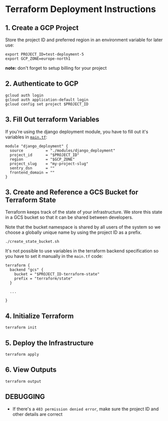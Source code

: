 # Terraform Deployment Instructions

## 1. Create a GCP Project

Store the project ID and preferred region in an environment variable for later use:

```shell
export PROJECT_ID=test-deployment-5
export GCP_ZONE=europe-north1
```

**note:** don't forget to setup billing for your project

## 2. Authenticate to GCP

```shell
gcloud auth login
gcloud auth application-default login
gcloud config set project $PROJECT_ID
```

## 3. Fill Out terraform Variables

If you're using the django deployment module, you have to fill out it's variables in [`main.tf`](/terraform/main.tf):

```hcl
module "django_deployment" {
  source          = "./modules/django_deployment"
  project_id      = "$PROJECT_ID"
  region          = "$GCP_ZONE"
  project_slug    = "my-project-slug"
  sentry_dsn      = ""
  frontend_domain = ""
}
```

## 3. Create and Reference a GCS Bucket for Terraform State

Terraform keeps track of the state of your infrastructure. We store this state in a GCS bucket so that it can be shared between developers.

Note that the bucket namespace is shared by all users of the system so we choose a globally unique name by using the project ID as a prefix.

```shell
./create_state_bucket.sh
```

It's not possible to use variables in the terraform backend specification so you have to set it manually in the `main.tf` code:

```hcl
terraform {
  backend "gcs" {
    bucket = "$PROJECT_ID-terraform-state"
    prefix = "terraform/state"
  }

  ...

}
```

## 4. Initialize Terraform

```shell
terraform init
```

## 5. Deploy the Infrastructure

```shell
terraform apply
```

## 6. View Outputs

```shell
terraform output
```

## DEBUGGING

-   If there's a `403 permission denied error`, make sure the project ID and other details are correct
